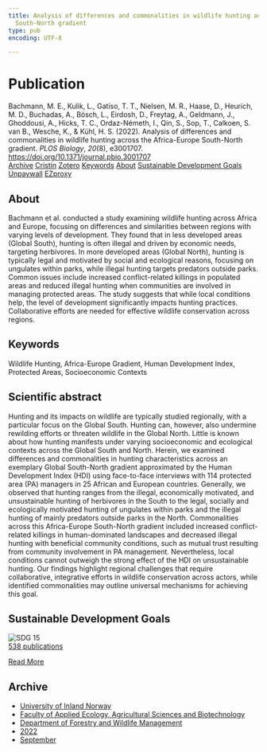 ```yaml
---
title: Analysis of differences and commonalities in wildlife hunting across the Africa-Europe
  South-North gradient
type: pub
encoding: UTF-8

---
```

<h1>Publication</h1>
<article id="csl-bib-container-3SN64THZ" class="csl-bib-container">
  <div class="csl-bib-body"> <div class="csl-entry">Bachmann, M. E., Kulik, L., Gatiso, T. T., Nielsen, M. R., Haase, D., Heurich, M. D., Buchadas, A., Bösch, L., Eirdosh, D., Freytag, A., Geldmann, J., Ghoddousi, A., Hicks, T. C., Ordaz-Németh, I., Qin, S., Sop, T., Calkoen, S. van B., Wesche, K., &#38; Kühl, H. S. (2022). Analysis of differences and commonalities in wildlife hunting across the Africa-Europe South-North gradient. <i>PLOS Biology</i>, <i>20</i>(8), e3001707. <a href="https://doi.org/10.1371/journal.pbio.3001707">https://doi.org/10.1371/journal.pbio.3001707</a></div> </div>
  <div class="csl-bib-buttons">
    <a href="#taxonomy-article-3SN64THZ" alt="archive" class="csl-bib-button">Archive</a>
    <a href="https://app.cristin.no/results/show.jsf?id=2048633" alt="Cristin" class="csl-bib-button">Cristin</a>
    <a href="http://zotero.org/groups/5881554/items/3SN64THZ" alt="Zotero" class="csl-bib-button">Zotero</a>
    <a href="#keywords-article-3SN64THZ" alt="keywords" class="csl-bib-button">Keywords</a>
    <a href="#about-article-3SN64THZ" alt="about_pub" class="csl-bib-button">About</a>
    <a href="#sdg-article-3SN64THZ" alt="sdg" class="csl-bib-button">Sustainable Development Goals</a>
    <a href="https://journals.plos.org/plosbiology/article/file?id=10.1371/journal.pbio.3001707&amp;type=printable" alt="Unpaywall" class="csl-bib-button">Unpaywall</a>
    <a href="https://journals.plos.org/plosbiology/article/file?id=10.1371/journal.pbio.3001707&amp;type=printable" alt="EZproxy" class="csl-bib-button">EZproxy</a>
  </div>
  <div id="csl-bib-meta-container-3SN64THZ"></div>
</article>
<div id="csl-bib-meta-3SN64THZ" class="csl-bib-meta">
  <article id="about-article-3SN64THZ" class="about_pub-article">
    <h1>About</h1>
    Bachmann et al. conducted a study examining wildlife hunting across Africa and Europe, focusing on differences and similarities between regions with varying levels of development. They found that in less developed areas (Global South), hunting is often illegal and driven by economic needs, targeting herbivores. In more developed areas (Global North), hunting is typically legal and motivated by social and ecological reasons, focusing on ungulates within parks, while illegal hunting targets predators outside parks. Common issues include increased conflict-related killings in populated areas and reduced illegal hunting when communities are involved in managing protected areas. The study suggests that while local conditions help, the level of development significantly impacts hunting practices. Collaborative efforts are needed for effective wildlife conservation across regions.
  </article>
  <article id="keywords-article-3SN64THZ" class="keywords-article">
    <h1>Keywords</h1>
    Wildlife Hunting, Africa-Europe Gradient, Human Development Index, Protected Areas, Socioeconomic Contexts
  </article>
  <article id="abstract-article-3SN64THZ" class="abstract-article">
    <h1>Scientific abstract</h1>
    Hunting and its impacts on wildlife are typically studied regionally, with a particular focus on the Global South. Hunting can, however, also undermine rewilding efforts or threaten wildlife in the Global North. Little is known about how hunting manifests under varying socioeconomic and ecological contexts across the Global South and North. Herein, we examined differences and commonalities in hunting characteristics across an exemplary Global South-North gradient approximated by the Human Development Index (HDI) using face-to-face interviews with 114 protected area (PA) managers in 25 African and European countries. Generally, we observed that hunting ranges from the illegal, economically motivated, and unsustainable hunting of herbivores in the South to the legal, socially and ecologically motivated hunting of ungulates within parks and the illegal hunting of mainly predators outside parks in the North. Commonalities across this Africa-Europe South-North gradient included increased conflict-related killings in human-dominated landscapes and decreased illegal hunting with beneficial community conditions, such as mutual trust resulting from community involvement in PA management. Nevertheless, local conditions cannot outweigh the strong effect of the HDI on unsustainable hunting. Our findings highlight regional challenges that require collaborative, integrative efforts in wildlife conservation across actors, while identified commonalities may outline universal mechanisms for achieving this goal.
  </article>
  <article id="sdg-article-3SN64THZ" class="sdg-article">
    <h1>Sustainable Development Goals</h1>
    <div class="sdg-container"><div id="sdg15" class="sdg">
        <img src="{{< params subfolder >}}images/sdg/sdg15_en.png" class="image" alt="SDG 15">
        <div class="sdg-overlay">
          <a href="/en/archive/?key=?sdg=15#archive" class="sdg-publication-count"><span>538</span> publications</a>
          <p><a href="https://sdgs.un.org/goals/goal15" class="sdg-read-more">Read More</a></p>
        </div>
      </div></div>
  </article>
  <article id="taxonomy-article-3SN64THZ" class="taxonomy-article">
    <h1>Archive</h1>
    <ul>
      <li>
        <a href="/en/archive/?key=3DCRN523">University of Inland Norway</a>
      </li>
      <li>
        <a href="/en/archive/?key=T77LXH6D">Faculty of Applied Ecology, Agricultural Sciences and Biotechnology</a>
      </li>
      <li>
        <a href="/en/archive/?key=7TRARPE3">Department of Forestry and Wildlife Management</a>
      </li>
      <li>
        <a href="/en/archive/?key=H9K9UC39">2022</a>
      </li>
      <li>
        <a href="/en/archive/?key=STM4XRGY">September</a>
      </li>
    </ul>
  </article>
</div>
